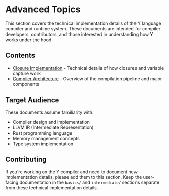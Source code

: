 # Advanced Topics

This section covers the technical implementation details of the Y language compiler and runtime system. These documents are intended for compiler developers, contributors, and those interested in understanding how Y works under the hood.

## Contents

- [Closure Implementation](./closure-implementation.md) - Technical details of how closures and variable capture work
- [Compiler Architecture](./compiler-architecture.md) - Overview of the compilation pipeline and major components

## Target Audience

These documents assume familiarity with:
- Compiler design and implementation
- LLVM IR (Intermediate Representation)
- Rust programming language
- Memory management concepts
- Type system implementation

## Contributing

If you're working on the Y compiler and need to document new implementation details, please add them to this section. Keep the user-facing documentation in the `basics/` and `intermediate/` sections separate from these technical implementation details.
